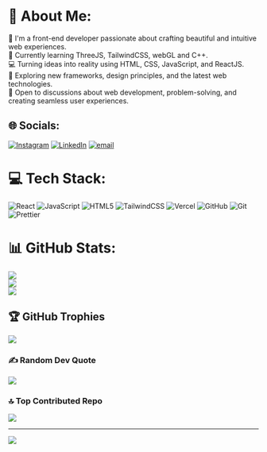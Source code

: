 # 💫 About Me:
🌟 I'm a front-end developer passionate about crafting beautiful and intuitive web experiences.<br>🌱 Currently learning ThreeJS, TailwindCSS, webGL and C++.<br>💻 Turning ideas into reality using HTML, CSS, JavaScript, and ReactJS.<br>🚀 Exploring new frameworks, design principles, and the latest web technologies.<br>💬 Open to discussions about web development, problem-solving, and creating seamless user experiences.


## 🌐 Socials:
[![Instagram](https://img.shields.io/badge/Instagram-%23E4405F.svg?logo=Instagram&logoColor=white)](https://instagram.com/kobbythedev) [![LinkedIn](https://img.shields.io/badge/LinkedIn-%230077B5.svg?logo=linkedin&logoColor=white)](https://linkedin.com/in/ebenezer-kobby-tio/) [![email](https://img.shields.io/badge/Email-D14836?logo=gmail&logoColor=white)](mailto:ebenezertio0706@gmail.com) 

# 💻 Tech Stack:
![React](https://img.shields.io/badge/react-%2320232a.svg?style=for-the-badge&logo=react&logoColor=%2361DAFB) ![JavaScript](https://img.shields.io/badge/javascript-%23323330.svg?style=for-the-badge&logo=javascript&logoColor=%23F7DF1E) ![HTML5](https://img.shields.io/badge/html5-%23E34F26.svg?style=for-the-badge&logo=html5&logoColor=white) ![TailwindCSS](https://img.shields.io/badge/tailwindcss-%2338B2AC.svg?style=for-the-badge&logo=tailwind-css&logoColor=white) ![Vercel](https://img.shields.io/badge/vercel-%23000000.svg?style=for-the-badge&logo=vercel&logoColor=white) ![GitHub](https://img.shields.io/badge/github-%23121011.svg?style=for-the-badge&logo=github&logoColor=white) ![Git](https://img.shields.io/badge/git-%23F05033.svg?style=for-the-badge&logo=git&logoColor=white) ![Prettier](https://img.shields.io/badge/prettier-%23F7B93E.svg?style=for-the-badge&logo=prettier&logoColor=black)
# 📊 GitHub Stats:
![](https://github-readme-stats.vercel.app/api?username=kobbythedev&theme=gotham&hide_border=false&include_all_commits=true&count_private=true)<br/>
![](https://github-readme-streak-stats.herokuapp.com/?user=kobbythedev&theme=gotham&hide_border=false)<br/>
![](https://github-readme-stats.vercel.app/api/top-langs/?username=kobbythedev&theme=gotham&hide_border=false&include_all_commits=true&count_private=true&layout=compact)

## 🏆 GitHub Trophies
![](https://github-profile-trophy.vercel.app/?username=kobbythedev&theme=radical&no-frame=false&no-bg=false&margin-w=4)

### ✍️ Random Dev Quote
![](https://quotes-github-readme.vercel.app/api?type=vetical&theme=radical)

### 🔝 Top Contributed Repo
![](https://github-contributor-stats.vercel.app/api?username=kobbythedev&limit=5&theme=gotham&combine_all_yearly_contributions=true)

---
[![](https://visitcount.itsvg.in/api?id=kobbythedev&icon=2&color=13)](https://visitcount.itsvg.in)

<!-- Proudly created with GPRM ( https://gprm.itsvg.in ) -->
